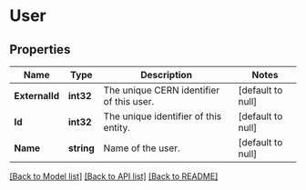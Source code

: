 # User

## Properties
Name | Type | Description | Notes
------------ | ------------- | ------------- | -------------
**ExternalId** | **int32** | The unique CERN identifier of this user. | [default to null]
**Id** | **int32** | The unique identifier of this entity. | [default to null]
**Name** | **string** | Name of the user. | [default to null]

[[Back to Model list]](../README.md#documentation-for-models) [[Back to API list]](../README.md#documentation-for-api-endpoints) [[Back to README]](../README.md)

